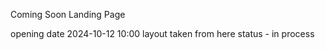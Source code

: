Coming Soon Landing Page 

opening date 2024-10-12 10:00
layout taken from here <a></a>
status - in process


